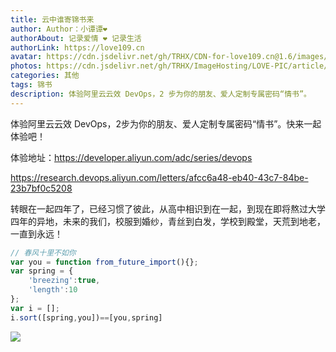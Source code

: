 ```yaml
---
title: 云中谁寄锦书来
author: Author：小谭谭❤️
authorAbout: 记录爱情 ❤️ 记录生活
authorLink: https://love109.cn
avatar: https://cdn.jsdelivr.net/gh/TRHX/CDN-for-love109.cn@1.6/images/custom/love109.jpg
photos: https://cdn.jsdelivr.net/gh/TRHX/ImageHosting/LOVE-PIC/article/article12.webp
categories: 其他
tags: 锦书
description: 体验阿里云云效 DevOps，2 步为你的朋友、爱人定制专属密码“情书”。
---
```


体验阿里云云效 DevOps，2步为你的朋友、爱人定制专属密码“情书”。快来一起体验吧！

体验地址：https://developer.aliyun.com/adc/series/devops

https://research.devops.aliyun.com/letters/afcc6a48-eb40-43c7-84be-23b7bf0c5208

转眼在一起四年了，已经习惯了彼此，从高中相识到在一起，到现在即将熬过大学四年的异地，未来的我们，校服到婚纱，青丝到白发，学校到殿堂，天荒到地老，一直到永远！

```JavaScript
// 春风十里不如你
var you = function from_future_import(){};
var spring = {
    'breezing':true,
    'length':10
};
var i = [];
i.sort([spring,you])==[you,spring]
```

![](https://cdn.jsdelivr.net/gh/TRHX/CDN-for-love109.cn@2.0.9/images/album-us-1/003.jpg)
